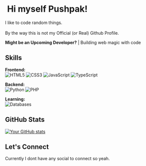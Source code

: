 # ‍ Hi myself Pushpak!
I like to code random things.
<br></br>
By the way this is not my Official (or Real) Github Profile.

**Might be an Upcoming Developer?** | Building web magic with code 

##  Skills
**Frontend:**  
![HTML5](https://img.shields.io/badge/HTML5-E34F26?style=flat&logo=html5&logoColor=white)
![CSS3](https://img.shields.io/badge/CSS3-1572B6?style=flat&logo=css3&logoColor=white)
![JavaScript](https://img.shields.io/badge/JavaScript-F7DF1E?style=flat&logo=javascript&logoColor=black)
![TypeScript](https://img.shields.io/badge/TypeScript-3178C6?style=flat&logo=typescript&logoColor=white)

**Backend:**  
![Python](https://img.shields.io/badge/Python-3776AB?style=flat&logo=python&logoColor=white)
![PHP](https://img.shields.io/badge/PHP-777BB4?style=flat&logo=php&logoColor=white)

**Learning:**  
![Databases](https://img.shields.io/badge/Databases-FFA500?style=flat&logo=database&logoColor=white)

##  GitHub Stats
[![Your GitHub stats](https://github-readme-stats.vercel.app/api?username=YOURUSERNAME&show_icons=true&theme=radical&count_private=true)](https://github.com/YOURUSERNAME)

##  Let's Connect
Currently I dont have any social to connect so yeah.
